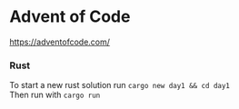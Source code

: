 # Advent of Code

https://adventofcode.com/

### Rust

To start a new rust solution run `cargo new day1 && cd day1`  
Then run with `cargo run`
